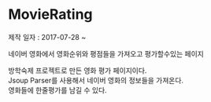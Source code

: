 # MovieRating

제작 일자 : 2017-07-28 ~

네이버 영화에서 영화순위와 평점들을 가져오고 평가할수있는 페이지

방학숙제 프로젝트로 만든 영화 평가 페이지이다.<br>
Jsoup Parser를 사용해서 네이버 영화의 정보들을 가져온다.<br>
영화들에 한줄평가를 남길 수 있다.
